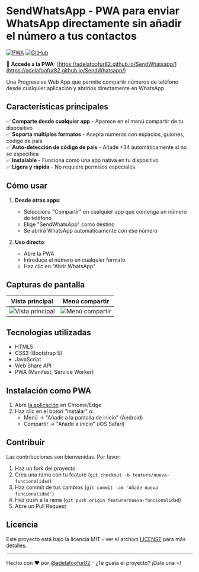 # SendWhatsApp - PWA para enviar WhatsApp directamente sin añadir el número a tus contactos

[![PWA](https://img.shields.io/badge/PWA-✓-blue.svg)](https://adelafoofur82.github.io/SendWhatsapp/)
[![GitHub](https://img.shields.io/github/license/adelafoofur82/SendWhatsapp)](LICENSE)

🔗 **Accede a la PWA:** [https://adelafoofur82.github.io/SendWhatsapp/](https://adelafoofur82.github.io/SendWhatsapp/)

Una Progressive Web App que permite compartir números de teléfono desde cualquier aplicación y abrirlos directamente en WhatsApp.

## Características principales

✅ **Comparte desde cualquier app** - Aparece en el menú compartir de tu dispositivo  
✅ **Soporta múltiples formatos** - Acepta números con espacios, guiones, código de país  
✅ **Auto-detección de código de país** - Añade +34 automáticamente si no se especifica  
✅ **Instalable** - Funciona como una app nativa en tu dispositivo  
✅ **Ligera y rápida** - No requiere permisos especiales  

## Cómo usar

1. **Desde otras apps**:
   - Selecciona "Compartir" en cualquier app que contenga un número de teléfono
   - Elige "SendWhatsApp" como destino
   - Se abrirá WhatsApp automáticamente con ese número

2. **Uso directo**:
   - Abre la PWA
   - Introduce el número en cualquier formato
   - Haz clic en "Abrir WhatsApp"

## Capturas de pantalla

| Vista principal | Menú compartir |
|-----------------|----------------|
| ![Vista principal](https://via.placeholder.com/300x500/25D366/FFFFFF?text=Introduce+número) | ![Menú compartir](https://via.placeholder.com/300x500/128C7E/FFFFFF?text=Selecciona+SendWhatsApp) |

## Tecnologías utilizadas

- HTML5
- CSS3 (Bootstrap 5)
- JavaScript
- Web Share API
- PWA (Manifest, Service Worker)

## Instalación como PWA

1. Abre [la aplicación](https://adelafoofur82.github.io/SendWhatsapp/) en Chrome/Edge
2. Haz clic en el botón "Instalar" o:
   - Menú → "Añadir a la pantalla de inicio" (Android)
   - Compartir → "Añadir a inicio" (iOS Safari)

## Contribuir

Las contribuciones son bienvenidas. Por favor:

1. Haz un fork del proyecto
2. Crea una rama con tu feature (`git checkout -b feature/nueva-funcionalidad`)
3. Haz commit de tus cambios (`git commit -am 'Añade nueva funcionalidad'`)
4. Haz push a la rama (`git push origin feature/nueva-funcionalidad`)
5. Abre un Pull Request

## Licencia

Este proyecto está bajo la licencia MIT - ver el archivo [LICENSE](LICENSE) para más detalles.

---

Hecho con ❤️ por [@adelafoofur82](https://github.com/adelafoofur82) - ¿Te gusta el proyecto? ¡Dale una ⭐!
